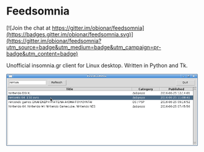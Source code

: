 # Feedsomnia

[![Join the chat at https://gitter.im/obionar/feedsomnia](https://badges.gitter.im/obionar/feedsomnia.svg)](https://gitter.im/obionar/feedsomnia?utm_source=badge&utm_medium=badge&utm_campaign=pr-badge&utm_content=badge)

Unofficial insomnia.gr client for Linux desktop. Written in Python and Tk.



![alt tag](https://raw.githubusercontent.com/obionar/feedsomnia/master/Screenshot.png)
